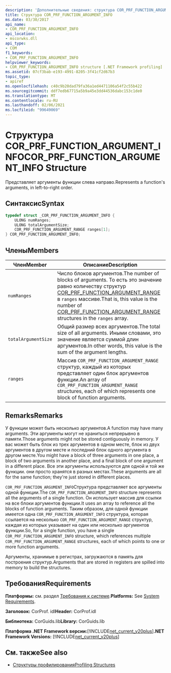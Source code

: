 ```yaml
---
description: 'Дополнительные сведения: структура COR_PRF_FUNCTION_ARGUMENT_INFO'
title: Структура COR_PRF_FUNCTION_ARGUMENT_INFO
ms.date: 03/30/2017
api_name:
- COR_PRF_FUNCTION_ARGUMENT_INFO
api_location:
- mscorwks.dll
api_type:
- COM
f1_keywords:
- COR_PRF_FUNCTION_ARGUMENT_INFO
helpviewer_keywords:
- COR_PRF_FUNCTION_ARGUMENT_INFO structure [.NET Framework profiling]
ms.assetid: 07cf3bab-e193-4991-8205-3f41cf2d67b3
topic_type:
- apiref
ms.openlocfilehash: c40c9b20dad79fa36a1ed4471106a54f2c55b422
ms.sourcegitcommit: ddf7edb67715a5b9a45e3dd44536dabc153c1de0
ms.translationtype: MT
ms.contentlocale: ru-RU
ms.lasthandoff: 02/06/2021
ms.locfileid: "99649069"
---
```

# <a name="cor_prf_function_argument_info-structure"></a><span data-ttu-id="d5d11-103">Структура COR_PRF_FUNCTION_ARGUMENT_INFO</span><span class="sxs-lookup"><span data-stu-id="d5d11-103">COR_PRF_FUNCTION_ARGUMENT_INFO Structure</span></span>

<span data-ttu-id="d5d11-104">Представляет аргументы функции слева направо.</span><span class="sxs-lookup"><span data-stu-id="d5d11-104">Represents a function's arguments, in left-to-right order.</span></span>  
  
## <a name="syntax"></a><span data-ttu-id="d5d11-105">Синтаксис</span><span class="sxs-lookup"><span data-stu-id="d5d11-105">Syntax</span></span>  
  
```cpp  
typedef struct _COR_PRF_FUNCTION_ARGUMENT_INFO {  
    ULONG numRanges;  
    ULONG totalArgumentSize;  
    COR_PRF_FUNCTION_ARGUMENT_RANGE ranges[1];  
} COR_PRF_FUNCTION_ARGUMENT_INFO;  
```  
  
## <a name="members"></a><span data-ttu-id="d5d11-106">Члены</span><span class="sxs-lookup"><span data-stu-id="d5d11-106">Members</span></span>  
  
|<span data-ttu-id="d5d11-107">Член</span><span class="sxs-lookup"><span data-stu-id="d5d11-107">Member</span></span>|<span data-ttu-id="d5d11-108">Описание</span><span class="sxs-lookup"><span data-stu-id="d5d11-108">Description</span></span>|  
|------------|-----------------|  
|`numRanges`|<span data-ttu-id="d5d11-109">Число блоков аргументов.</span><span class="sxs-lookup"><span data-stu-id="d5d11-109">The number of blocks of arguments.</span></span> <span data-ttu-id="d5d11-110">То есть это значение равно количеству структур [COR_PRF_FUNCTION_ARGUMENT_RANGE](cor-prf-function-argument-range-structure.md) в `ranges` массиве.</span><span class="sxs-lookup"><span data-stu-id="d5d11-110">That is, this value is the number of [COR_PRF_FUNCTION_ARGUMENT_RANGE](cor-prf-function-argument-range-structure.md) structures in the `ranges` array.</span></span>|  
|`totalArgumentSize`|<span data-ttu-id="d5d11-111">Общий размер всех аргументов.</span><span class="sxs-lookup"><span data-stu-id="d5d11-111">The total size of all arguments.</span></span> <span data-ttu-id="d5d11-112">Иными словами, это значение является суммой длин аргументов.</span><span class="sxs-lookup"><span data-stu-id="d5d11-112">In other words, this value is the sum of the argument lengths.</span></span>|  
|`ranges`|<span data-ttu-id="d5d11-113">Массив `COR_PRF_FUNCTION_ARGUMENT_RANGE` структур, каждый из которых представляет один блок аргументов функции.</span><span class="sxs-lookup"><span data-stu-id="d5d11-113">An array of `COR_PRF_FUNCTION_ARGUMENT_RANGE` structures, each of which represents one block of function arguments.</span></span>|  
  
## <a name="remarks"></a><span data-ttu-id="d5d11-114">Remarks</span><span class="sxs-lookup"><span data-stu-id="d5d11-114">Remarks</span></span>  

 <span data-ttu-id="d5d11-115">У функции может быть несколько аргументов.</span><span class="sxs-lookup"><span data-stu-id="d5d11-115">A function may have many arguments.</span></span> <span data-ttu-id="d5d11-116">Эти аргументы могут не храниться непрерывно в памяти.</span><span class="sxs-lookup"><span data-stu-id="d5d11-116">Those arguments might not be stored contiguously in memory.</span></span> <span data-ttu-id="d5d11-117">У вас может быть блок из трех аргументов в одном месте, блок из двух аргументов в другом месте и последний блок одного аргумента в другом месте.</span><span class="sxs-lookup"><span data-stu-id="d5d11-117">You might have a block of three arguments in one place, a block of two arguments in another place, and a final block of one argument in a different place.</span></span> <span data-ttu-id="d5d11-118">Все эти аргументы используются для одной и той же функции. они просто хранятся в разных местах.</span><span class="sxs-lookup"><span data-stu-id="d5d11-118">These arguments are all for the same function; they're just stored in different places.</span></span>  
  
 <span data-ttu-id="d5d11-119">`COR_PRF_FUNCTION_ARGUMENT_INFO`Структура представляет все аргументы одной функции.</span><span class="sxs-lookup"><span data-stu-id="d5d11-119">The `COR_PRF_FUNCTION_ARGUMENT_INFO` structure represents all the arguments of a single function.</span></span> <span data-ttu-id="d5d11-120">Он использует массив для ссылки на все блоки аргументов функции.</span><span class="sxs-lookup"><span data-stu-id="d5d11-120">It uses an array to reference all the blocks of function arguments.</span></span> <span data-ttu-id="d5d11-121">Таким образом, для одной функции имеется одна `COR_PRF_FUNCTION_ARGUMENT_INFO` структура, которая ссылается на несколько `COR_PRF_FUNCTION_ARGUMENT_RANGE` структур, каждая из которых указывает на один или несколько аргументов функции.</span><span class="sxs-lookup"><span data-stu-id="d5d11-121">So, for a single function, you have a single `COR_PRF_FUNCTION_ARGUMENT_INFO` structure, which references multiple `COR_PRF_FUNCTION_ARGUMENT_RANGE` structures, each of which points to one or more function arguments.</span></span>  
  
 <span data-ttu-id="d5d11-122">Аргументы, хранимые в регистрах, загружаются в память для построения структур.</span><span class="sxs-lookup"><span data-stu-id="d5d11-122">Arguments that are stored in registers are spilled into memory to build the structures.</span></span>  
  
## <a name="requirements"></a><span data-ttu-id="d5d11-123">Требования</span><span class="sxs-lookup"><span data-stu-id="d5d11-123">Requirements</span></span>  

 <span data-ttu-id="d5d11-124">**Платформы:** см. раздел [Требования к системе](../../get-started/system-requirements.md).</span><span class="sxs-lookup"><span data-stu-id="d5d11-124">**Platforms:** See [System Requirements](../../get-started/system-requirements.md).</span></span>  
  
 <span data-ttu-id="d5d11-125">**Заголовок:** CorProf. idl</span><span class="sxs-lookup"><span data-stu-id="d5d11-125">**Header:** CorProf.idl</span></span>  
  
 <span data-ttu-id="d5d11-126">**Библиотека:** CorGuids.lib</span><span class="sxs-lookup"><span data-stu-id="d5d11-126">**Library:** CorGuids.lib</span></span>  
  
 <span data-ttu-id="d5d11-127">**Платформа .NET Framework версии:**[!INCLUDE[net_current_v20plus](../../../../includes/net-current-v20plus-md.md)]</span><span class="sxs-lookup"><span data-stu-id="d5d11-127">**.NET Framework Versions:** [!INCLUDE[net_current_v20plus](../../../../includes/net-current-v20plus-md.md)]</span></span>  
  
## <a name="see-also"></a><span data-ttu-id="d5d11-128">См. также</span><span class="sxs-lookup"><span data-stu-id="d5d11-128">See also</span></span>

- [<span data-ttu-id="d5d11-129">Структуры профилирования</span><span class="sxs-lookup"><span data-stu-id="d5d11-129">Profiling Structures</span></span>](profiling-structures.md)
